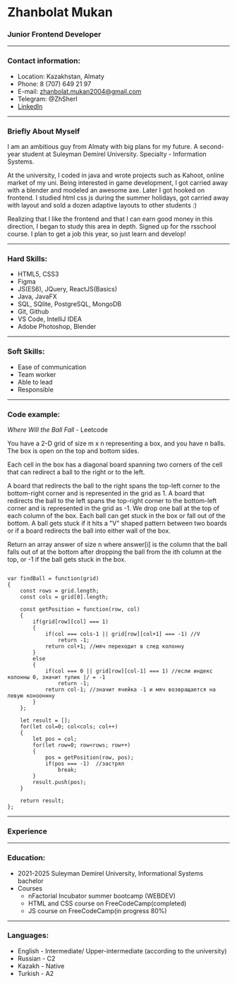 # Zhanbolat Mukan
### Junior Frontend Developer
---
### Contact information:

* Location: Kazakhstan, Almaty
* Phone: 8 (707) 649 21 97 
* E-mail: zhanbolat.mukan2004@gmail.com
* Telegram: @ZhSherl
* [LinkedIn](https://www.linkedin.com/in/zhanbolat-mukan-44177826a/ "Link to LinkedIn")

---
### Briefly About  Myself
I am an ambitious guy from Almaty with big plans for my future. A second-year student at Suleyman Demirel University. Specialty - Information Systems.

At the university, I coded in java and wrote projects such as Kahoot, online market of my uni. Being interested in game development, I got carried away with a blender and modeled an awesome axe. Later I got hooked on frontend. I studied html css js during the summer holidays, got carried away with layout and sold a dozen adaptive layouts to other students :)

Realizing that I like the frontend and that I can earn good money in this direction, I began to study this area in depth. Signed up for the rsschool course. I plan to get a job this year, so just learn and develop!

---

### Hard Skills:

* HTML5, CSS3
* Figma
* JS(ES6), JQuery, ReactJS(Basics)
* Java, JavaFX
* SQL, SQlite, PostgreSQL, MongoDB
* Git, Github
* VS Code, IntelliJ IDEA
* Adobe Photoshop, Blender

---

### Soft Skills:

* Ease of communication
* Team worker
* Able to lead
* Responsible

---

### Code example:

*Where Will the Ball Fall* - Leetcode

You have a 2-D grid of size m x n representing a box, and you have n balls. The box is open on the top and bottom sides.

Each cell in the box has a diagonal board spanning two corners of the cell that can redirect a ball to the right or to the left.

A board that redirects the ball to the right spans the top-left corner to the bottom-right corner and is represented in the grid as 1.
A board that redirects the ball to the left spans the top-right corner to the bottom-left corner and is represented in the grid as -1.
We drop one ball at the top of each column of the box. Each ball can get stuck in the box or fall out of the bottom. A ball gets stuck if it hits a "V" shaped pattern between two boards or if a board redirects the ball into either wall of the box.

Return an array answer of size n where answer[i] is the column that the ball falls out of at the bottom after dropping the ball from the ith column at the top, or -1 if the ball gets stuck in the box.

```

var findBall = function(grid) 
{
    const rows = grid.length;
    const cols = grid[0].length;

    const getPosition = function(row, col)
    {
        if(grid[row][col] === 1)
        {
            if(col === cols-1 || grid[row][col+1] === -1) //V
                return -1;
            return col+1; //мяч переходит в след колонну
        }
        else
        {
            if(col === 0 || grid[row][col-1] === 1) //если индекс колонны 0, значит тупик |/ = -1
                return -1;
            return col-1; //значит ячейка -1 и мяч возвращается на левую конооннну
        }
    };

    let result = [];
    for(let col=0; col<cols; col++)
    {
        let pos = col;
        for(let row=0; row<rows; row++)
        {
            pos = getPosition(row, pos);
            if(pos === -1)  //застрял
                break; 
        }
        result.push(pos);
    }
    
    return result;
};

```

---

### Experience

---

### Education:
* 2021-2025 Suleyman Demirel University, Informational Systems bachelor
* Courses
  * nFactorial Incubator summer bootcamp (WEBDEV)
  * HTML and CSS course on FreeCodeCamp(completed)
  * JS course on FreeCodeCamp(in progress 80%)


---

### Languages:

* English - Intermediate/ Upper-intermediate (according to the university)
* Russian - C2
* Kazakh - Native
* Turkish - A2
